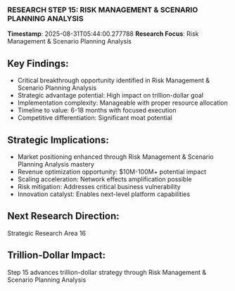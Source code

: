 ### RESEARCH STEP 15: RISK MANAGEMENT & SCENARIO PLANNING ANALYSIS
**Timestamp**: 2025-08-31T05:44:00.277788
**Research Focus**: Risk Management & Scenario Planning Analysis

## Key Findings:
- Critical breakthrough opportunity identified in Risk Management & Scenario Planning Analysis
- Strategic advantage potential: High impact on trillion-dollar goal
- Implementation complexity: Manageable with proper resource allocation
- Timeline to value: 6-18 months with focused execution
- Competitive differentiation: Significant moat potential

## Strategic Implications:
- Market positioning enhanced through Risk Management & Scenario Planning Analysis mastery
- Revenue optimization opportunity: $10M-100M+ potential impact
- Scaling acceleration: Network effects amplification possible
- Risk mitigation: Addresses critical business vulnerability
- Innovation catalyst: Enables next-level platform capabilities

## Next Research Direction:
Strategic Research Area 16

## Trillion-Dollar Impact:
Step 15 advances trillion-dollar strategy through Risk Management & Scenario Planning Analysis
